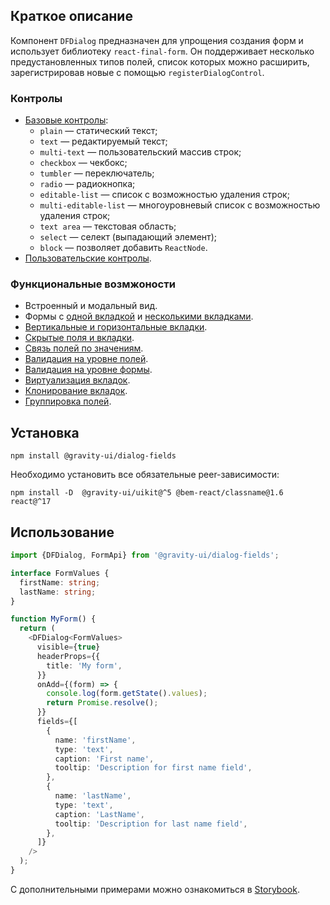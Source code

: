 ## Краткое описание

Компонент `DFDialog` предназначен для упрощения создания форм и использует библиотеку `react-final-form`.
Он поддерживает несколько предустановленных типов полей, список которых можно расширить, зарегистрировав новые с помощью `registerDialogControl`.

### Контролы

- [Базовые контролы](https://preview.yandexcloud.dev/dialog-fields/?path=/story/demo-00-base-controls):
  - `plain` — статический текст;
  - `text` — редактируемый текст;
  - `multi-text` — пользовательский массив строк;
  - `checkbox` — чекбокс;
  - `tumbler` — переключатель;
  - `radio` — радиокнопка;
  - `editable-list` — список с возможностью удаления строк;
  - `multi-editable-list` — многоуровневый список с возможностью удаления строк;
  - `text area` — текстовая область;
  - `select` — селект (выпадающий элемент);
  - `block` — позволяет добавить `ReactNode`.
- [Пользовательские контролы](https://preview.yandexcloud.dev/dialog-fields/?path=/story/tutorials-custom-control-registration).

### Функциональные возмжоности

- Встроенный и модальный вид.
- Формы с [одной вкладкой](https://preview.yandexcloud.dev/dialog-fields/?path=/story/demo-01-one-tab) и [несколькими вкладками](https://preview.yandexcloud.dev/dialog-fields/?path=/story/demo-02-several-tab--horizontal-tabs).
- [Вертикальные и горизонтальные вкладки](https://preview.yandexcloud.dev/dialog-fields/?path=/story/demo-02-several-tab).
- [Скрытые поля и вкладки](https://preview.yandexcloud.dev/dialog-fields/?path=/story/demo-04-visibility-condition).
- [Связь полей по значениям](https://preview.yandexcloud.dev/dialog-fields/?path=/story/demo-05-extras-and-linked-fields).
- [Валидация на уровне полей](https://preview.yandexcloud.dev/dialog-fields/?path=/story/demo-06-field-validators).
- [Валидация на уровне формы](https://preview.yandexcloud.dev/dialog-fields/?path=/story/demo-07-form-validation).
- [Виртуализация вкладок](https://preview.yandexcloud.dev/dialog-fields/?path=/story/demo-08-virtualized-tabs).
- [Клонирование вкладок](https://preview.yandexcloud.dev/dialog-fields/?path=/story/demo-08-cloneable-tabs-).
- [Группировка полей](https://preview.yandexcloud.dev/dialog-fields/?path=/story/demo-03-sections).

## Установка

```
npm install @gravity-ui/dialog-fields
```

Необходимо установить все обязательные peer-зависимости:

```
npm install -D  @gravity-ui/uikit@^5 @bem-react/classname@1.6 react@^17
```

## Использование

```ts
import {DFDialog, FormApi} from '@gravity-ui/dialog-fields';

interface FormValues {
  firstName: string;
  lastName: string;
}

function MyForm() {
  return (
    <DFDialog<FormValues>
      visible={true}
      headerProps={{
        title: 'My form',
      }}
      onAdd={(form) => {
        console.log(form.getState().values);
        return Promise.resolve();
      }}
      fields={[
        {
          name: 'firstName',
          type: 'text',
          caption: 'First name',
          tooltip: 'Description for first name field',
        },
        {
          name: 'lastName',
          type: 'text',
          caption: 'LastName',
          tooltip: 'Description for last name field',
        },
      ]}
    />
  );
}
```

C дополнительными примерами можно ознакомиться в [Storybook](https://preview.yandexcloud.dev/dialog-fields).
